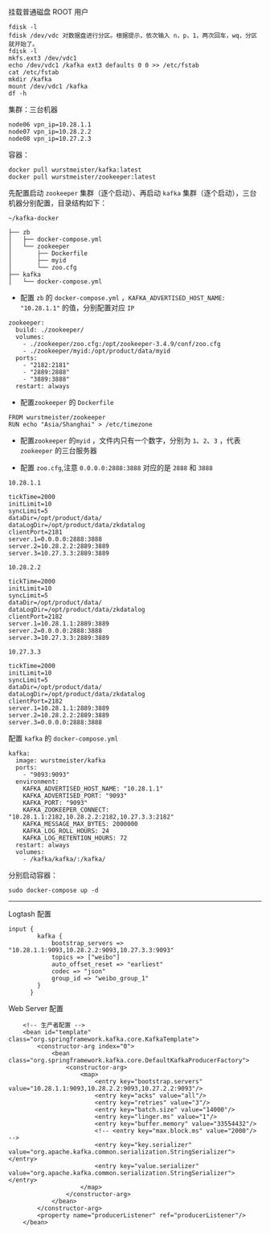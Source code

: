 挂载普通磁盘 ROOT 用户

```
fdisk -l 
fdisk /dev/vdc 对数据盘进行分区。根据提示，依次输入 n，p，1，两次回车，wq，分区就开始了。
fdisk -l 
mkfs.ext3 /dev/vdc1
echo /dev/vdc1 /kafka ext3 defaults 0 0 >> /etc/fstab
cat /etc/fstab
mkdir /kafka
mount /dev/vdc1 /kafka
df -h
```

集群：三台机器

```
node06 vpn_ip=10.28.1.1
node07 vpn_ip=10.28.2.2
node08 vpn_ip=10.27.2.3
```

容器：

```
docker pull wurstmeister/kafka:latest
docker pull wurstmeister/zookeeper:latest
```

先配置启动 `zookeeper` 集群（逐个启动）、再启动 `kafka` 集群（逐个启动），三台机器分别配置，目录结构如下：

```
~/kafka-docker

├── zb
│   ├── docker-compose.yml
│   └── zookeeper
│       ├── Dockerfile
│       ├── myid
│       └── zoo.cfg
├── kafka
│   └── docker-compose.yml
```

* 配置 `zb` 的 `docker-compose.yml` ，`KAFKA_ADVERTISED_HOST_NAME: "10.28.1.1"` 的值，分别配置对应 `IP`

```
zookeeper:
  build: ./zookeeper/
  volumes:
    - ./zookeeper/zoo.cfg:/opt/zookeeper-3.4.9/conf/zoo.cfg
    - ./zookeeper/myid:/opt/product/data/myid
  ports:
    - "2182:2181"
    - "2889:2888"
    - "3889:3888"
  restart: always
```

* 配置`zookeeper`  的 `Dockerfile`

```
FROM wurstmeister/zookeeper
RUN echo "Asia/Shanghai" > /etc/timezone
```

* 配置`zookeeper` 的`myid` ，文件内只有一个数字，分别为 `1`、`2`、`3` ，代表 `zookeeper` 的三台服务器

* 配置 `zoo.cfg`,注意 `0.0.0.0:2888:3888` 对应的是 `2888` 和 `3888`

`10.28.1.1`

```
tickTime=2000
initLimit=10
syncLimit=5
dataDir=/opt/product/data/
dataLogDir=/opt/product/data/zkdatalog
clientPort=2181
server.1=0.0.0.0:2888:3888
server.2=10.28.2.2:2889:3889
server.3=10.27.3.3:2889:3889
```

`10.28.2.2`

```
tickTime=2000
initLimit=10
syncLimit=5
dataDir=/opt/product/data/
dataLogDir=/opt/product/data/zkdatalog
clientPort=2182
server.1=10.28.1.1:2889:3889
server.2=0.0.0.0:2888:3888
server.3=10.27.3.3:2889:3889
```

`10.27.3.3`

```
tickTime=2000
initLimit=10
syncLimit=5
dataDir=/opt/product/data/
dataLogDir=/opt/product/data/zkdatalog
clientPort=2182
server.1=10.28.1.1:2889:3889
server.2=10.28.2.2:2889:3889
server.3=0.0.0.0:2888:3888
```

配置 `kafka` 的 `docker-compose.yml`

```
kafka:
  image: wurstmeister/kafka
  ports:
    - "9093:9093"
  environment:
    KAFKA_ADVERTISED_HOST_NAME: "10.28.1.1"
    KAFKA_ADVERTISED_PORT: "9093"
    KAFKA_PORT: "9093"
    KAFKA_ZOOKEEPER_CONNECT: "10.28.1.1:2182,10.28.2.2:2182,10.27.3.3:2182"
    KAFKA_MESSAGE_MAX_BYTES: 2000000
    KAFKA_LOG_ROLL_HOURS: 24
    KAFKA_LOG_RETENTION_HOURS: 72
  restart: always
  volumes:
    - /kafka/kafka/:/kafka/
```

分别启动容器：

`sudo docker-compose up -d`

---

Logtash 配置

```
input {
        kafka {
            bootstrap_servers => "10.28.1.1:9093,10.28.2.2:9093,10.27.3.3:9093"
            topics => ["weibo"]
            auto_offset_reset => "earliest"
            codec => "json"
            group_id => "weibo_group_1"
        }
      }  
```

Web Server 配置

```
    <!-- 生产者配置 -->  
    <bean id="template" class="org.springframework.kafka.core.KafkaTemplate">  
        <constructor-arg index="0">  
            <bean class="org.springframework.kafka.core.DefaultKafkaProducerFactory">  
                <constructor-arg>  
                    <map>  
                        <entry key="bootstrap.servers" value="10.28.1.1:9093,10.28.2.2:9093,10.27.2.2:9093"/>  
                        <entry key="acks" value="all"/>  
                        <entry key="retries" value="3"/>  
                        <entry key="batch.size" value="14000"/>  
                        <entry key="linger.ms" value="1"/>  
                        <entry key="buffer.memory" value="33554432"/> 
                        <!-- <entry key="max.block.ms" value="2000"/>    -->
                        <entry key="key.serializer" value="org.apache.kafka.common.serialization.StringSerializer"></entry>  
                        <entry key="value.serializer" value="org.apache.kafka.common.serialization.StringSerializer"></entry>  
                    </map>  
                </constructor-arg>  
            </bean>  
        </constructor-arg>  
        <property name="producerListener" ref="producerListener"/>
    </bean>  
```



